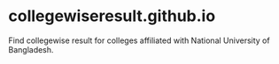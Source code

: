 # collegewiseresult.github.io
Find collegewise result for colleges affiliated with National University of Bangladesh.
